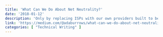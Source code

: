 ```yaml
---
title: 'What Can We Do About Net Neutrality?'
date: '2018-01-12'
description: 'Only by replacing ISPs with our own providers built to be more open from the ground up, can we bypass their newfound ability to control what travels over their networks.'
link: 'https://medium.com/@adaburrows/what-can-we-do-about-net-neutrality-acf090e4b4a7'
categories: [ "Technical Writing" ]
---
```

